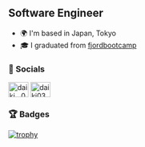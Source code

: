 Software Engineer
------------------------

* 🌍  I'm based in Japan, Tokyo
* 🎓  I graduated from [fjordbootcamp](https://bootcamp.fjord.jp/)

### 📱 Socials

<a href="https://twitter.com/daiki__0381" target="blank"><img align="center" src="https://raw.githubusercontent.com/rahuldkjain/github-profile-readme-generator/master/src/images/icons/Social/twitter.svg" alt="daiki__0381" height="30" width="40" /></a>
<a href="https://fb.com/daiki0381" target="blank"><img align="center" src="https://raw.githubusercontent.com/rahuldkjain/github-profile-readme-generator/master/src/images/icons/Social/facebook.svg" alt="daiki0381" height="30" width="40" /></a>

### 🏆 Badges

[![trophy](https://github-profile-trophy.vercel.app/?username=daiki0381&title=MultiLanguage,Commits,Issues,PullRequest,Repositories,Followers&column=6&theme=gruvbox)](https://github.com/ryo-ma/github-profile-trophy)
